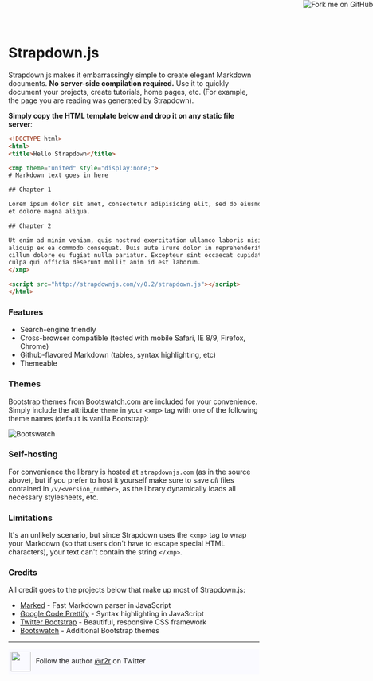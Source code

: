 # Strapdown.js

Strapdown.js makes it embarrassingly simple to create elegant Markdown documents. **No server-side compilation required.** Use it to quickly document your projects, create tutorials, home pages, etc. (For example, the page you are reading was generated by Strapdown).

**Simply copy the HTML template below and drop it on any static file server**:

```html
<!DOCTYPE html>
<html>
<title>Hello Strapdown</title>

<xmp theme="united" style="display:none;">
# Markdown text goes in here

## Chapter 1

Lorem ipsum dolor sit amet, consectetur adipisicing elit, sed do eiusmod tempor incididunt ut labore
et dolore magna aliqua. 

## Chapter 2

Ut enim ad minim veniam, quis nostrud exercitation ullamco laboris nisi ut
aliquip ex ea commodo consequat. Duis aute irure dolor in reprehenderit in voluptate velit esse
cillum dolore eu fugiat nulla pariatur. Excepteur sint occaecat cupidatat non proident, sunt in
culpa qui officia deserunt mollit anim id est laborum.
</xmp>

<script src="http://strapdownjs.com/v/0.2/strapdown.js"></script>
</html>
```

### Features

+ Search-engine friendly
+ Cross-browser compatible (tested with mobile Safari, IE 8/9, Firefox, Chrome)
+ Github-flavored Markdown (tables, syntax highlighting, etc)
+ Themeable


### Themes

Bootstrap themes from [Bootswatch.com](http://bootswatch.com) are included for your convenience. Simply include the attribute `theme` in your `<xmp>` tag with one of the following theme names (default is vanilla Bootstrap):

![Bootswatch](bootswatch.png)


### Self-hosting

For convenience the library is hosted at `strapdownjs.com` (as in the source above), but if you prefer to host it yourself make sure to save *all* files contained in `/v/<version_number>`, as the library dynamically loads all necessary stylesheets, etc.


### Limitations

It's an unlikely scenario, but since Strapdown uses the `<xmp>` tag to wrap your Markdown (so that users don't have to escape special HTML characters), your text can't contain the string `</xmp>`.


### Credits

All credit goes to the projects below that make up most of Strapdown.js:

+ [Marked](https://github.com/chjj/marked/) - Fast Markdown parser in JavaScript
+ [Google Code Prettify](http://code.google.com/p/google-code-prettify/) - Syntax highlighting in JavaScript
+ [Twitter Bootstrap](http://twitter.github.com/bootstrap/) - Beautiful, responsive CSS framework
+ [Bootswatch](http://bootswatch.com) - Additional Bootstrap themes

<hr/>
<div style="background:#fafaff; min-height:50px; padding:0 5px; margin:0">
  <div style="float:left;">
    <img style="width:40px; margin:0; padding-top:5px; margin-right:10px;" src="https://g.twimg.com/Twitter_logo_blue.png"/>
  </div>
  <div style="padding-top:15px; padding-bottom:10px;">
    Follow the author <a href="http://twitter.com/r2r">@r2r</a> on Twitter
  </div>
</div>

<a href="https://github.com/arturadib/strapdown"><img style="position: fixed; top: 0; right: 0; border: 0; z-index: 1000; margin: 0;" src="https://s3.amazonaws.com/github/ribbons/forkme_right_darkblue_121621.png" alt="Fork me on GitHub"></a>
